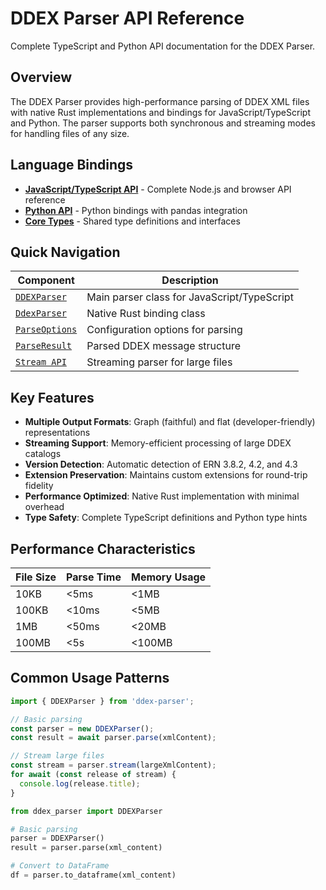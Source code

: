 # DDEX Parser API Reference

Complete TypeScript and Python API documentation for the DDEX Parser.

## Overview

The DDEX Parser provides high-performance parsing of DDEX XML files with native Rust implementations and bindings for JavaScript/TypeScript and Python. The parser supports both synchronous and streaming modes for handling files of any size.

## Language Bindings

- [**JavaScript/TypeScript API**](./typescript) - Complete Node.js and browser API reference
- [**Python API**](./python) - Python bindings with pandas integration
- [**Core Types**](./types) - Shared type definitions and interfaces

## Quick Navigation

| Component | Description |
|-----------|-------------|
| [`DDEXParser`](./typescript#ddexparser) | Main parser class for JavaScript/TypeScript |
| [`DdexParser`](./typescript#ddexparser-native) | Native Rust binding class |
| [`ParseOptions`](./types#parseoptions) | Configuration options for parsing |
| [`ParseResult`](./types#parseresult) | Parsed DDEX message structure |
| [`Stream API`](./typescript#streaming) | Streaming parser for large files |

## Key Features

- **Multiple Output Formats**: Graph (faithful) and flat (developer-friendly) representations
- **Streaming Support**: Memory-efficient processing of large DDEX catalogs
- **Version Detection**: Automatic detection of ERN 3.8.2, 4.2, and 4.3
- **Extension Preservation**: Maintains custom extensions for round-trip fidelity
- **Performance Optimized**: Native Rust implementation with minimal overhead
- **Type Safety**: Complete TypeScript definitions and Python type hints

## Performance Characteristics

| File Size | Parse Time | Memory Usage |
|-----------|------------|--------------|
| 10KB | &lt;5ms | &lt;1MB |
| 100KB | &lt;10ms | &lt;5MB |
| 1MB | &lt;50ms | &lt;20MB |
| 100MB | &lt;5s | &lt;100MB |

## Common Usage Patterns

```typescript
import { DDEXParser } from 'ddex-parser';

// Basic parsing
const parser = new DDEXParser();
const result = await parser.parse(xmlContent);

// Stream large files
const stream = parser.stream(largeXmlContent);
for await (const release of stream) {
  console.log(release.title);
}
```

```python
from ddex_parser import DDEXParser

# Basic parsing
parser = DDEXParser()
result = parser.parse(xml_content)

# Convert to DataFrame
df = parser.to_dataframe(xml_content)
```